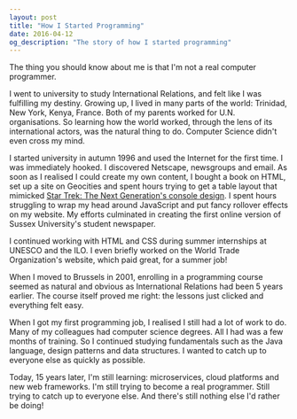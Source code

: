 ```yaml
---
layout: post
title: "How I Started Programming"
date: 2016-04-12
og_description: "The story of how I started programming"
---
```


The thing you should know about me is that I'm not a real computer programmer.

I went to university to study International Relations, and felt like I was fulfilling my destiny. Growing up, I lived in many parts of the world: Trinidad, New York, Kenya, France. Both of my parents worked for U.N. organisations. So learning how the world worked, through the lens of its international actors, was the natural thing to do. Computer Science didn't even cross my mind.

I started university in autumn 1996 and used the Internet for the first time. I was immediately hooked. I discovered Netscape, newsgroups and email. As soon as I realised I could create my own content, I bought a book on HTML, set up a site on Geocities and spent hours trying to get a table layout that mimicked [Star Trek: The Next Generation's console design](https://www.google.com/search?q=star+trek+control+panel&espv=2&biw=638&bih=705&tbm=isch&tbo=u&source=univ&sa=X&ved=0ahUKEwjU67yUuNzLAhUH5GMKHX_qCFgQsAQIGw#tbm=isch&q=star+trek+next+generation+control+panel). I spent hours struggling to wrap my head around JavaScript and put fancy rollover effects on my website. My efforts culminated in creating the first online version of Sussex University's student newspaper.

I continued working with HTML and CSS during summer internships at UNESCO and the ILO. I even briefly worked on the World Trade Organization's website, which paid great, for a summer job!

When I moved to Brussels in 2001, enrolling in a programming course seemed as natural and obvious as International Relations had been 5 years earlier. The course itself proved me right: the lessons just clicked and everything felt easy.

When I got my first programming job, I realised I still had a lot of work to do. Many of my colleagues had computer science degrees. All I had was a few months of training. So I continued studying fundamentals such as the Java language, design patterns and data structures. I wanted to catch up to everyone else as quickly as possible.

Today, 15 years later, I'm still learning: microservices, cloud platforms and new web frameworks. I'm still trying to become a real programmer. Still trying to catch up to everyone else. And there's still nothing else I'd rather be doing!
